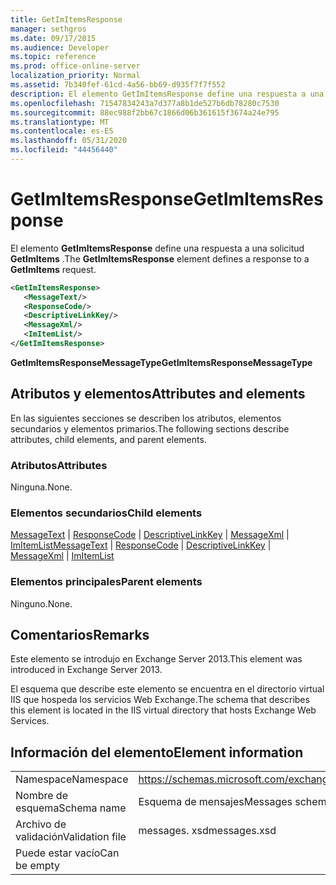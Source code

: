 ```yaml
---
title: GetImItemsResponse
manager: sethgros
ms.date: 09/17/2015
ms.audience: Developer
ms.topic: reference
ms.prod: office-online-server
localization_priority: Normal
ms.assetid: 7b340fef-61cd-4a56-bb69-d935f7f7f552
description: El elemento GetImItemsResponse define una respuesta a una solicitud GetImItems.
ms.openlocfilehash: 71547834243a7d377a8b1de527b6db78280c7530
ms.sourcegitcommit: 88ec988f2bb67c1866d06b361615f3674a24e795
ms.translationtype: MT
ms.contentlocale: es-ES
ms.lasthandoff: 05/31/2020
ms.locfileid: "44456440"
---
```

# <a name="getimitemsresponse"></a><span data-ttu-id="36372-103">GetImItemsResponse</span><span class="sxs-lookup"><span data-stu-id="36372-103">GetImItemsResponse</span></span>

<span data-ttu-id="36372-104">El elemento **GetImItemsResponse** define una respuesta a una solicitud **GetImItems** .</span><span class="sxs-lookup"><span data-stu-id="36372-104">The **GetImItemsResponse** element defines a response to a **GetImItems** request.</span></span> 
  
```XML
<GetImItemsResponse>
   <MessageText/>
   <ResponseCode/>
   <DescriptiveLinkKey/>
   <MessageXml/>
   <ImItemList/>
</GetImItemsResponse>
```

 <span data-ttu-id="36372-105">**GetImItemsResponseMessageType**</span><span class="sxs-lookup"><span data-stu-id="36372-105">**GetImItemsResponseMessageType**</span></span>
## <a name="attributes-and-elements"></a><span data-ttu-id="36372-106">Atributos y elementos</span><span class="sxs-lookup"><span data-stu-id="36372-106">Attributes and elements</span></span>

<span data-ttu-id="36372-107">En las siguientes secciones se describen los atributos, elementos secundarios y elementos primarios.</span><span class="sxs-lookup"><span data-stu-id="36372-107">The following sections describe attributes, child elements, and parent elements.</span></span>
  
### <a name="attributes"></a><span data-ttu-id="36372-108">Atributos</span><span class="sxs-lookup"><span data-stu-id="36372-108">Attributes</span></span>

<span data-ttu-id="36372-109">Ninguna.</span><span class="sxs-lookup"><span data-stu-id="36372-109">None.</span></span>
  
### <a name="child-elements"></a><span data-ttu-id="36372-110">Elementos secundarios</span><span class="sxs-lookup"><span data-stu-id="36372-110">Child elements</span></span>

<span data-ttu-id="36372-111">[MessageText](messagetext.md)  |  [ResponseCode](responsecode.md)  |  [DescriptiveLinkKey](descriptivelinkkey.md)  |  [MessageXml](messagexml.md)  |  [ImItemList](imitemlist.md)</span><span class="sxs-lookup"><span data-stu-id="36372-111">[MessageText](messagetext.md) | [ResponseCode](responsecode.md) | [DescriptiveLinkKey](descriptivelinkkey.md) | [MessageXml](messagexml.md) | [ImItemList](imitemlist.md)</span></span>
  
### <a name="parent-elements"></a><span data-ttu-id="36372-112">Elementos principales</span><span class="sxs-lookup"><span data-stu-id="36372-112">Parent elements</span></span>

<span data-ttu-id="36372-113">Ninguno.</span><span class="sxs-lookup"><span data-stu-id="36372-113">None.</span></span>
  
## <a name="remarks"></a><span data-ttu-id="36372-114">Comentarios</span><span class="sxs-lookup"><span data-stu-id="36372-114">Remarks</span></span>

<span data-ttu-id="36372-115">Este elemento se introdujo en Exchange Server 2013.</span><span class="sxs-lookup"><span data-stu-id="36372-115">This element was introduced in Exchange Server 2013.</span></span>
  
<span data-ttu-id="36372-116">El esquema que describe este elemento se encuentra en el directorio virtual IIS que hospeda los servicios Web Exchange.</span><span class="sxs-lookup"><span data-stu-id="36372-116">The schema that describes this element is located in the IIS virtual directory that hosts Exchange Web Services.</span></span>
  
## <a name="element-information"></a><span data-ttu-id="36372-117">Información del elemento</span><span class="sxs-lookup"><span data-stu-id="36372-117">Element information</span></span>

|||
|:-----|:-----|
|<span data-ttu-id="36372-118">Namespace</span><span class="sxs-lookup"><span data-stu-id="36372-118">Namespace</span></span>  <br/> |https://schemas.microsoft.com/exchange/services/2006/messages  <br/> |
|<span data-ttu-id="36372-119">Nombre de esquema</span><span class="sxs-lookup"><span data-stu-id="36372-119">Schema name</span></span>  <br/> |<span data-ttu-id="36372-120">Esquema de mensajes</span><span class="sxs-lookup"><span data-stu-id="36372-120">Messages schema</span></span>  <br/> |
|<span data-ttu-id="36372-121">Archivo de validación</span><span class="sxs-lookup"><span data-stu-id="36372-121">Validation file</span></span>  <br/> |<span data-ttu-id="36372-122">messages. xsd</span><span class="sxs-lookup"><span data-stu-id="36372-122">messages.xsd</span></span>  <br/> |
|<span data-ttu-id="36372-123">Puede estar vacío</span><span class="sxs-lookup"><span data-stu-id="36372-123">Can be empty</span></span>  <br/> ||
   

